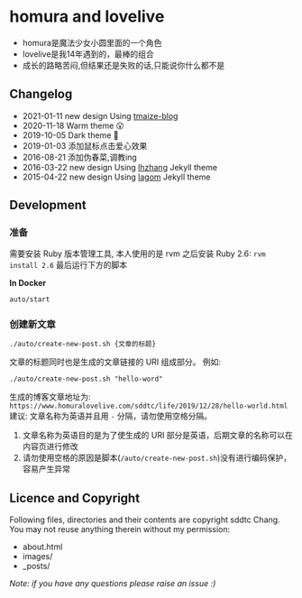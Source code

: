 # homura and lovelive  

* homura是魔法少女小圆里面的一个角色  
* lovelive是我14年遇到的，最棒的组合     
* 成长的路略苦闷,但结果还是失败的话,只能说你什么都不是  

## Changelog
* 2021-01-11 new design Using [tmaize-blog](https://github.com/TMaize/tmaize-blog)
* 2020-11-18 Warm theme 😮
* 2019-10-05 Dark theme 🤭
* 2019-01-03 添加鼠标点击爱心效果
* 2016-08-21 添加伪春菜,调教ing
* 2016-03-22 new design Using [lhzhang](http://lhzhang.com/) Jekyll theme
* 2015-04-22 new design Using [lagom](https://github.com/swanson/lagom/) Jekyll theme


## Development

### 准备

需要安装 Ruby 版本管理工具, 本人使用的是 rvm
之后安装 Ruby 2.6: `rvm install 2.6`
最后运行下方的脚本

**In Docker**
```bash
auto/start
```

### 创建新文章

```bash
./auto/create-new-post.sh {文章的标题}
```

文章的标题同时也是生成的文章链接的 URI 组成部分。 例如:

```
./auto/create-new-post.sh "hello-word"
```

生成的博客文章地址为: `https://www.homuralovelive.com/sddtc/life/2019/12/28/hello-world.html`  
建议: 文章名称为英语并且用 `-` 分隔，请勿使用空格分隔。  
1. 文章名称为英语目的是为了使生成的 URI 部分是英语，后期文章的名称可以在内容页进行修改  
2. 请勿使用空格的原因是脚本(`/auto/create-new-post.sh`)没有进行编码保护，容易产生异常  

## Licence and Copyright
Following files, directories and their contents are copyright sddtc Chang. You may not reuse anything therein without my permission:

* about.html
* images/
* _posts/

*Note: if you have any questions please raise an issue :)*
